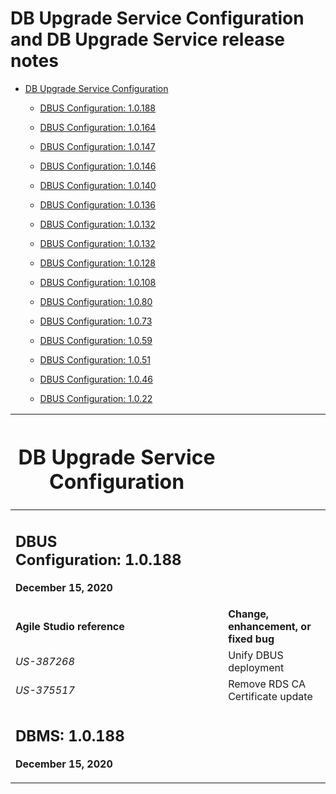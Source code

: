 # DB Upgrade Service Configuration and DB Upgrade Service release notes

-   [DB Upgrade Service Configuration](\l)

    -   [DBUS Configuration: 1.0.188](#dbus-configuration-1.0.188)

    -   [DBUS Configuration: 1.0.164](#dbus-configuration-1.0.164)

    -   [DBUS Configuration: 1.0.147](#dbus-configuration-1.0.147)

    -   [DBUS Configuration: 1.0.146](#dbus-configuration-1.0.146)

    -   [DBUS Configuration: 1.0.140](#dbus-configuration-1.0.140)

    -   [DBUS Configuration: 1.0.136](#dbus-configuration-1.0.136)

    -   [DBUS Configuration: 1.0.132](#dbus-configuration-1.0.132)

    -   [DBUS Configuration: 1.0.132](#dbus-configuration-1.0.132)

    -   [DBUS Configuration: 1.0.128](#dbus-configuration-1.0.128)

    -   [DBUS Configuration: 1.0.108](#dbus-configuration-1.0.108)

    -   [DBUS Configuration: 1.0.80](#dbus-configuration-1.0.80)

    -   [DBUS Configuration: 1.0.73](#dbus-configuration-1.0.73)

    -   [DBUS Configuration: 1.0.59](#dbus-configuration-1.0.59)

    -   [DBUS Configuration: 1.0.51](#dbus-configuration-1.0.51)

    -   [DBUS Configuration: 1.0.46](#dbus-configuration-1.0.46)

    -   [DBUS Configuration: 1.0.22](#dbus-configuration-1.0.22)


<table>
<thead>
<tr class="header">
<th><h1 id="db-upgrade-service-configuration">DB Upgrade Service Configuration</h1></th>
<th></th>
</tr>
</thead>
<tbody>
<tr class="odd">
<td><h2 id="dbus-configuration-1.0.188">DBUS Configuration: 1.0.188</h2>
<p><strong>December 15, 2020</strong></p></td>
<td></td>
</tr>
<tr class="even">
<td><strong>Agile Studio reference</strong></td>
<td><strong>Change, enhancement, or fixed bug</strong></td>
</tr>
<tr class="odd">
<td><em>US-387268</em></td>
<td>Unify DBUS deployment</td>
</tr>
<tr class="even">
<td><em>US-375517</em></td>
<td>Remove RDS CA Certificate update</td>
</tr>
<tr class="odd">
</tr>
<tr class="even">
<td><h2 id="dbms-v1">DBMS: 1.0.188</h2>
<p><strong>December 15, 2020</strong></p></td>
</tbody>
</table>

